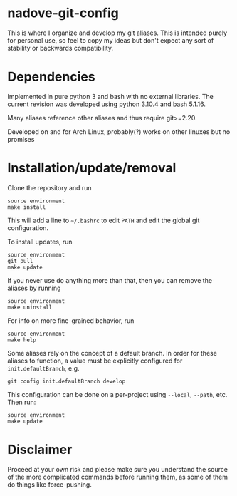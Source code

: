 # nadove-git-config

This is where I organize and develop my git aliases. This is intended purely for
personal use, so feel to copy my ideas but don't expect any sort of stability or
backwards compatibility.

# Dependencies

Implemented in pure python 3 and bash with no external libraries. The current
revision was developed using python 3.10.4 and bash 5.1.16.

Many aliases reference other aliases and thus require git>=2.20.

Developed on and for Arch Linux, probably(?) works on other linuxes but no
promises

# Installation/update/removal

Clone the repository and run

    source environment
    make install

This will add a line to `~/.bashrc` to edit `PATH` and edit the global git
configuration.

To install updates, run

    source environment
    git pull
    make update

If you never use do anything more than that, then you can remove the aliases by
running

    source environment
    make uninstall

For info on more fine-grained behavior, run

    source environment
    make help


Some aliases rely on the concept of a default branch. In order for these
aliases to function, a value must be explicitly configured for
`init.defaultBranch`, e.g.

    git config init.defaultBranch develop

This configuration can be done on a per-project using `--local`, `--path`, etc.
Then run:

    source environment
    make update


# Disclaimer

Proceed at your own risk and please make sure you understand the source of the
more complicated commands before running them, as some of them do things like
force-pushing.
